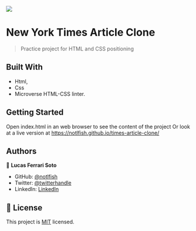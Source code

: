![](https://img.shields.io/badge/Microverse-blueviolet)

# New York Times Article Clone

> Practice project for HTML and CSS positioning

## Built With

- Html,
- Css
- Microverse HTML-CSS linter.

## Getting Started

Open index.html in an web browser to see the content of the project
Or look at a live version at https://notlfish.github.io/times-article-clone/

## Authors

👤 **Lucas Ferrari Soto**

- GitHub: [@notlfish](https://github.com/notlfish)
- Twitter: [@twitterhandle](https://twitter.com/LucasFerrariSo1)
- LinkedIn: [LinkedIn](https://linkedin.com/lucas-mauricio-ferrari-soto-472a3515a)

## 📝 License

This project is [MIT](lic.url) licensed.
